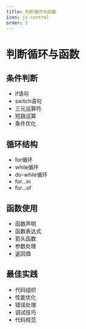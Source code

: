 ```yaml
---
title: 判断循环与函数
icon: js-control
order: 3
---
```


# 判断循环与函数

## 条件判断
- if语句
- switch语句
- 三元运算符
- 短路运算
- 条件优化

## 循环结构
- for循环
- while循环
- do-while循环
- for...in
- for...of

## 函数使用
- 函数声明
- 函数表达式
- 箭头函数
- 参数处理
- 返回值

## 最佳实践
- 代码组织
- 性能优化
- 错误处理
- 调试技巧
- 代码规范
